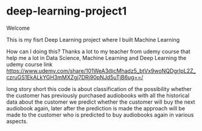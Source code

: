 # deep-learning-project1

Welcome

This is my fisrt Deep Learning project where I built Machine Learning

How can I doing this? Thanks a lot to my teacher from udemy course that help me a lot in Data Science, Machine Learning and Deep Learning
the udemy course link https://www.udemy.com/share/101WeA3@cMhadz5_btVx9woNQDgrIpL2Z_czruGS1EkALkYGH3mMXZgj7DRj90pNJd5uTjB6ug==/

long story short this code is about classification of the possibility whether the customer has previously purchased audiobooks with all the historical data about the customer we predict whether the customer will buy the next audiobook again, later after the prediction is made the approach will be made to the customer who is predicted to buy audiobooks again in various aspects.
